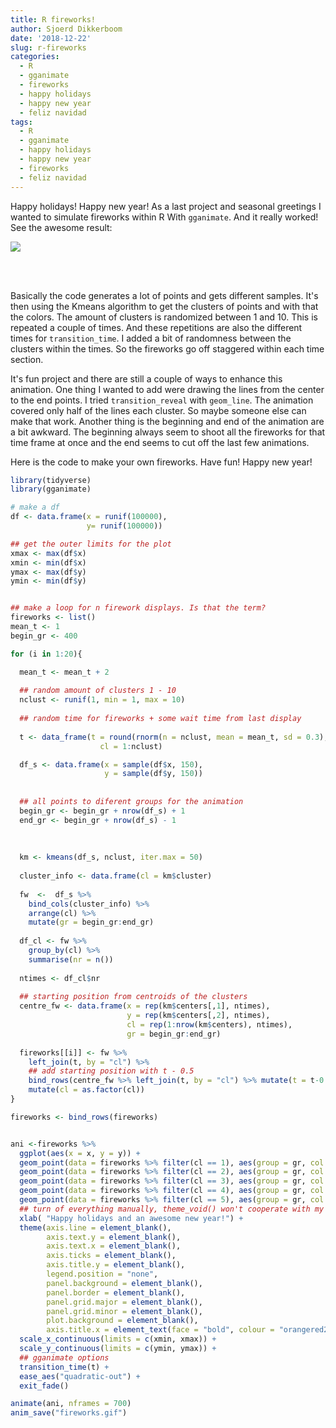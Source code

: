 ```yaml
---
title: R fireworks!
author: Sjoerd Dikkerboom
date: '2018-12-22'
slug: r-fireworks
categories:
  - R
  - gganimate
  - fireworks
  - happy holidays
  - happy new year
  - feliz navidad
tags:
  - R
  - gganimate
  - happy holidays
  - happy new year
  - fireworks
  - feliz navidad
---
```


Happy holidays! Happy new year! As a last project and seasonal greetings I wanted to simulate fireworks within R With `gganimate`. And it really worked! See the awesome result:

![](/post/2018-12-22-R-fireworks!/fireworks.gif)


<br></br>

Basically the code generates a lot of points and gets different samples. It's then using the Kmeans algorithm to get the clusters of points and with that the colors. The amount of clusters is randomized between 1 and 10. This is repeated a couple of times. And these repetitions are also the different times for `transition_time`. I added a bit of randomness between the clusters within the times. So the fireworks go off staggered within each time section.

It's fun project and there are still a couple of ways to enhance this animation. One thing I wanted to add were drawing the lines from the center to the end points. I tried `transition_reveal` with `geom_line`. The animation covered only half of the lines each cluster. So maybe someone else can make that work. Another thing is the beginning and end of the animation are a bit awkward. The beginning always seem to shoot all the fireworks for that time frame at once and the end seems to cut off the last few animations. 

Here is the code to make your own fireworks. Have fun! Happy new year!



```r
library(tidyverse)
library(gganimate)

# make a df
df <- data.frame(x = runif(100000),
                 y= runif(100000))

## get the outer limits for the plot
xmax <- max(df$x)
xmin <- min(df$x)
ymax <- max(df$y)
ymin <- min(df$y)


## make a loop for n firework displays. Is that the term?
fireworks <- list()
mean_t <- 1
begin_gr <- 400

for (i in 1:20){

  mean_t <- mean_t + 2
  
  ## random amount of clusters 1 - 10 
  nclust <- runif(1, min = 1, max = 10)
  
  ## random time for fireworks + some wait time from last display
  
  t <- data_frame(t = round(rnorm(n = nclust, mean = mean_t, sd = 0.3), 1),
                    cl = 1:nclust)

  df_s <- data.frame(x = sample(df$x, 150),
                     y = sample(df$y, 150))
  
  
  ## all points to diferent groups for the animation
  begin_gr <- begin_gr + nrow(df_s) + 1
  end_gr <- begin_gr + nrow(df_s) - 1
  
  
  
  km <- kmeans(df_s, nclust, iter.max = 50)
  
  cluster_info <- data.frame(cl = km$cluster)
  
  fw  <-  df_s %>% 
    bind_cols(cluster_info) %>% 
    arrange(cl) %>% 
    mutate(gr = begin_gr:end_gr)
  
  df_cl <- fw %>% 
    group_by(cl) %>% 
    summarise(nr = n())
  
  ntimes <- df_cl$nr
  
  ## starting position from centroids of the clusters
  centre_fw <- data.frame(x = rep(km$centers[,1], ntimes),
                          y = rep(km$centers[,2], ntimes),
                          cl = rep(1:nrow(km$centers), ntimes),
                          gr = begin_gr:end_gr)
  
  fireworks[[i]] <- fw %>% 
    left_join(t, by = "cl") %>% 
    ## add starting position with t - 0.5
    bind_rows(centre_fw %>% left_join(t, by = "cl") %>% mutate(t = t-0.5)) %>%
    mutate(cl = as.factor(cl))
}

fireworks <- bind_rows(fireworks)


ani <-fireworks %>% 
  ggplot(aes(x = x, y = y)) + 
  geom_point(data = fireworks %>% filter(cl == 1), aes(group = gr, col = cl), size = 2) +
  geom_point(data = fireworks %>% filter(cl == 2), aes(group = gr, col = cl), size = 2) +
  geom_point(data = fireworks %>% filter(cl == 3), aes(group = gr, col = cl), size = 2) +
  geom_point(data = fireworks %>% filter(cl == 4), aes(group = gr, col = cl), size = 2) +
  geom_point(data = fireworks %>% filter(cl == 5), aes(group = gr, col = cl), size = 2) +
  ## turn of everything manually, theme_void() won't cooperate with my happy holidays msg
  xlab( "Happy holidays and an awesome new year!") +
  theme(axis.line = element_blank(),
        axis.text.y = element_blank(),
        axis.text.x = element_blank(),
        axis.ticks = element_blank(),
        axis.title.y = element_blank(),
        legend.position = "none",
        panel.background = element_blank(),
        panel.border = element_blank(),
        panel.grid.major = element_blank(),
        panel.grid.minor = element_blank(),
        plot.background = element_blank(),
        axis.title.x = element_text(face = "bold", colour = "orangered2", size = 18)) +
  scale_x_continuous(limits = c(xmin, xmax)) +
  scale_y_continuous(limits = c(ymin, ymax)) +
  ## gganimate options
  transition_time(t) +
  ease_aes("quadratic-out") +
  exit_fade()

animate(ani, nframes = 700)
anim_save("fireworks.gif")
```

